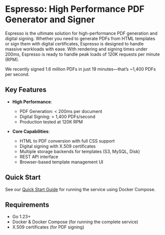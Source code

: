 # Espresso: High Performance PDF Generator and Signer

Espresso is the ultimate solution for high-performance PDF generation and digital signing. Whether you need to generate PDFs from HTML templates or sign them with digital certificates, Espresso is designed to handle massive workloads with ease. With rendering and signing times under 200ms, Espresso is ready to handle peak loads of 120K requests per minute (RPM).

We recently signed 1.6 million PDFs in just 19 minutes—that’s ~1,400 PDFs per second. 


## Key Features

- **High Performance**: 
  - PDF Generation: < 200ms per document
  - Digital Signing: > 1,400 PDFs/second
  - Production tested at 120K RPM

- **Core Capabilities**:
  - HTML to PDF conversion with full CSS support
  - Digital signing with X.509 certificates
  - Multiple storage backends for templates (S3, MySQL, Disk)
  - REST API interface
  - Browser-based template management UI


## Quick Start

See our [Quick Start Guide](docs/QuickStart.md) for running the service using Docker Compose.


## Requirements

- Go 1.23+
- Docker & Docker Compose (for running the complete service)
- X.509 certificates (for PDF signing)

